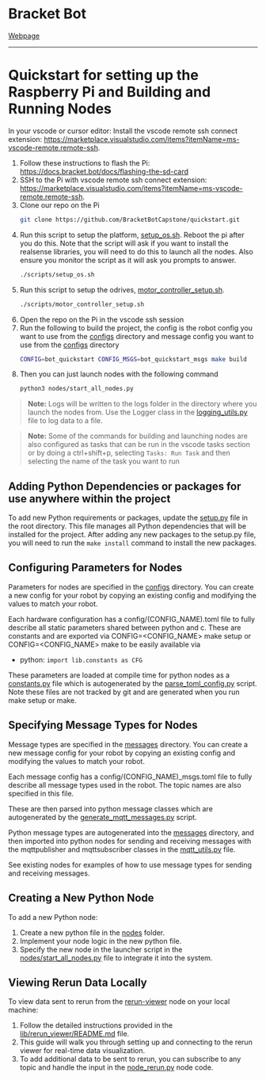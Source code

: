 # Bracket Bot

[Webpage](https://docs.bracket.bot/)

----

# Quickstart for setting up the Raspberry Pi and Building and Running Nodes

In your vscode or cursor editor: Install the vscode remote ssh connect extension: https://marketplace.visualstudio.com/items?itemName=ms-vscode-remote.remote-ssh.

1. Follow these instructions to flash the Pi: https://docs.bracket.bot/docs/flashing-the-sd-card
2. SSH to the Pi with vscode remote ssh connect extension: https://marketplace.visualstudio.com/items?itemName=ms-vscode-remote.remote-ssh.
3. Clone our repo on the Pi
    ```bash
    git clone https://github.com/BracketBotCapstone/quickstart.git
    ```
4. Run this script to setup the platform, [setup_os.sh](scripts/setup_os.sh). Reboot the pi after you do this. Note that the script will ask if you want to install the realsense libraries, you will need to do this to launch all the nodes. Also ensure you monitor the script as it will ask you prompts to answer.
    ```bash
    ./scripts/setup_os.sh
    ```
5. Run this script to setup the odrives, [motor_controller_setup.sh](scripts/motor_controller_setup.sh).
    ```bash
    ./scripts/motor_controller_setup.sh
    ```
6. Open the repo on the Pi in the vscode ssh session
7. Run the following to build the project, the config is the robot config you want to use from the [configs](configs) directory and message config you want to use from the [configs](configs) directory
    ```bash
    CONFIG=bot_quickstart CONFIG_MSGS=bot_quickstart_msgs make build
    ```
8. Then you can just launch nodes with the following command
    ```bash
    python3 nodes/start_all_nodes.py
    ```

> **Note:** Logs will be written to the logs folder in the directory where you launch the nodes from. Use the Logger class in the [logging_utils.py](lib/logging_utils.py) file to log data to a file.

> **Note:** Some of the commands for building and launching nodes are also configured as tasks that can be run in the vscode tasks section or by doing a ctrl+shift+p, selecting `Tasks: Run Task` and then selecting the name of the task you want to run

## Adding Python Dependencies or packages for use anywhere within the project
To add new Python requirements or packages, update the [setup.py](setup.py) file in the root directory. This file manages all Python dependencies that will be installed for the project.
After adding any new packages to the setup.py file, you will need to run the ``make install`` command to install the new packages.

## Configuring Parameters for Nodes
Parameters for nodes are specified in the [configs](configs) directory. You can create a new config for your robot by copying an existing config and modifying the values to match your robot.

Each hardware configuration has a config/(CONFIG_NAME).toml file to fully describe all static parameters shared between python and c. These are constants and are exported via CONFIG=<CONFIG_NAME> make setup or CONFIG=<CONFIG_NAME> make to be easily available via

* python: ```import lib.constants as CFG```

These parameters are loaded at compile time for python nodes as a [constants.py](lib/constants.py) file which is autogenerated by the [parse_toml_config.py](lib/parse_toml_config.py) script. Note these files are not tracked by git and are generated when you run make setup or make.

## Specifying Message Types for Nodes
Message types are specified in the [messages](messages) directory. You can create a new message config for your robot by copying an existing config and modifying the values to match your robot.

Each message config has a config/(CONFIG_NAME)_msgs.toml file to fully describe all message types used in the robot.
The topic names are also specified in this file.

These are then parsed into python message classes which are autogenerated by the [generate_mqtt_messages.py](lib/messages/generate_mqtt_messages.py) script.

Python message types are autogenerated into the [messages](lib/messages) directory, and then imported into python nodes for sending and receiving messages with the mqttpublisher and mqttsubscriber classes in the [mqtt_utils.py](lib/messages/mqtt_utils.py) file.

See existing nodes for examples of how to use message types for sending and receiving messages.

## Creating a New Python Node
To add a new Python node:
1. Create a new python file in the [nodes](nodes) folder.
2. Implement your node logic in the new python file.
3. Specify the new node in the launcher script in the [nodes/start_all_nodes.py](nodes/start_all_nodes.py) file to integrate it into the system.

## Viewing Rerun Data Locally
To view data sent to rerun from the [rerun-viewer](nodes/node_rerun.py) node on your local machine:
1. Follow the detailed instructions provided in the [lib/rerun_viewer/README.md](lib/rerun_viewer/README.md) file.
2. This guide will walk you through setting up and connecting to the rerun viewer for real-time data visualization.
3. To add additional data to be sent to rerun, you can subscribe to any topic and handle the input in the [node_rerun.py](nodes/node_rerun.py) node code.
